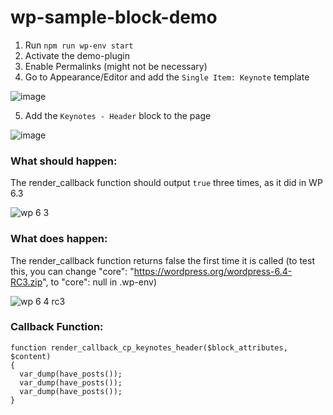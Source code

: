 # wp-sample-block-demo

1. Run `npm run wp-env start`
2. Activate the demo-plugin
3. Enable Permalinks (might not be necessary)
4. Go to Appearance/Editor and add the `Single Item: Keynote` template

![image](https://github.com/markcummins/wp-sample-block-demo/assets/5557433/5b4541fc-b385-4d1b-b964-19521c05bf27)

5. Add the `Keynotes - Header` block to the page
   
![image](https://github.com/markcummins/wp-sample-block-demo/assets/5557433/c6b53a6a-a04b-4dad-a6cf-5158e4c87490)

### What should happen:

The render_callback function should output `true` three times, as it did in WP 6.3

![wp 6 3](https://github.com/markcummins/wp-sample-block-demo/assets/5557433/97f56581-a04c-4668-83cf-4a61b0a26ac9)

### What does happen:

The render_callback function returns false the first time it is called
(to test this, you can change   "core": "https://wordpress.org/wordpress-6.4-RC3.zip", to "core": null in .wp-env)

![wp 6 4 rc3](https://github.com/markcummins/wp-sample-block-demo/assets/5557433/2df333a6-a0d7-435d-9b5e-9a24e5ac80aa)

### Callback Function:

```
function render_callback_cp_keynotes_header($block_attributes, $content)
{
  var_dump(have_posts());
  var_dump(have_posts());
  var_dump(have_posts());
}
```

